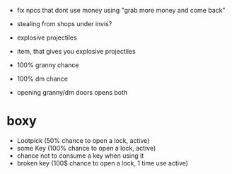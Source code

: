 * fix npcs that dont use money using "grab more money and come back"
* stealing from shops under invis?
* explosive projectiles
* item, that gives you explosive projectiles

* 100% granny chance
* 100% dm chance
* opening granny/dm doors opens both

# boxy 

 - Lootpick (50% chance to open a lock, active)
 - some Key (100% chance to open a lock, active)
 - chance not to consume a key when using it
 - broken key (100$ chance to open a lock, 1 time use active)